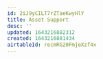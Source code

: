 ```yaml
---
id: 2iJ9yCILT7rZTaeKwyHlY
title: Asset Support
desc: ''
updated: 1643216882312
created: 1643216881434
airtableId: recmRG20FmjeXzf4x
---
```


